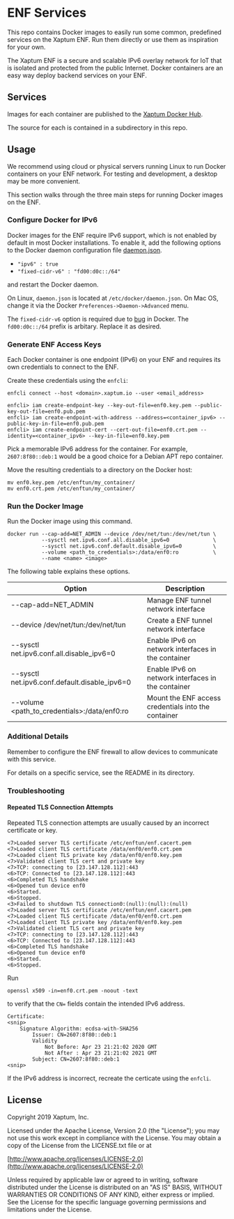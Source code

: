 # ENF Services

This repo contains Docker images to easily run some common, predefined
services on the Xaptum ENF. Run them directly or use them as
inspiration for your own.

The Xaptum ENF is a secure and scalable IPv6 overlay network for IoT
that is isolated and protected from the public Internet.  Docker
containers are an easy way deploy backend services on your ENF.

## Services

Images for each container are published to the [Xaptum Docker
Hub](https://hub.docker.com/u/xaptum).

The source for each is contained in a subdirectory in this repo.

## Usage

We recommend using cloud or physical servers running Linux to run
Docker containers on your ENF network.  For testing and development, a
desktop may be more convenient.

This section walks through the three main steps for running Docker
images on the ENF.

### Configure Docker for IPv6

Docker images for the ENF require IPv6 support, which is not enabled
by default in most Docker installations.  To enable it, add the
following options to the Docker daemon configuration file
[daemon.json](https://docs.docker.com/engine/reference/commandline/dockerd/#daemon-configuration-file).

- `"ipv6" : true`
- `"fixed-cidr-v6" : "fd00:d0c::/64"`

and restart the Docker daemon.

On Linux, `daemon.json` is located at `/etc/docker/daemon.json`.  On
Mac OS, change it via the Docker `Preferences->Daemon->Advanced` menu.

The `fixed-cidr-v6` option is required due to
[bug](https://github.com/moby/moby/issues/36954) in Docker. The
`fd00:d0c::/64` prefix is arbitary. Replace it as desired.

### Generate ENF Access Keys

Each Docker container is one endpoint (IPv6) on your ENF and requires
its own credentials to connect to the ENF.

Create these credentials using the `enfcli`:

    enfcli connect --host <domain>.xaptum.io --user <email_address>

    enfcli> iam create-endpoint-key --key-out-file=enf0.key.pem --public-key-out-file=enf0.pub.pem
    enfcli> iam create-endpoint-with-address --address=<container_ipv6> --public-key-in-file=enf0.pub.pem
    enfcli> iam create-endpoint-cert --cert-out-file=enf0.crt.pem --identity=<container_ipv6> --key-in-file=enf0.key.pem

Pick a memorable IPv6 address for the
container. For example, `2607:8f80::deb:1` would be a good choice for a
Debian APT repo container.

Move the resulting credentials to a directory on the Docker host:

    mv enf0.key.pem /etc/enftun/my_container/
    mv enf0.crt.pem /etc/enftun/my_container/

### Run the Docker Image

Run the Docker image using this command.

    docker run --cap-add=NET_ADMIN --device /dev/net/tun:/dev/net/tun \
               --sysctl net.ipv6.conf.all.disable_ipv6=0              \
               --sysctl net.ipv6.conf.default.disable_ipv6=0          \
               --volume <path_to_credentials>:/data/enf0:ro           \
               --name <name> <image>

The following table explains these options.


| Option                                        | Description                                         |
|-----------------------------------------------|-----------------------------------------------------|
| --cap-add=NET_ADMIN                           | Manage ENF tunnel network interface                 |
| --device /dev/net/tun:/dev/net/tun            | Create a ENF tunnel network interface               |
| --sysctl net.ipv6.conf.all.disable_ipv6=0     | Enable IPv6 on network interfaces in the container  |
| --sysctl net.ipv6.conf.default.disable_ipv6=0 | Enable IPv6 on network interfaces in the container  |
| --volume <path_to_credentials>:/data/enf0:ro  | Mount the ENF access credentials into the container |

### Additional Details

Remember to configure the ENF firewall to allow devices to communicate
with this service.

For details on a specific service, see the README in its directory.

### Troubleshooting

#### Repeated TLS Connection Attempts

Repeated TLS connection attempts are usually caused by an incorrect
certificate or key.

```
<7>Loaded server TLS certificate /etc/enftun/enf.cacert.pem
<7>Loaded client TLS certificate /data/enf0/enf0.crt.pem
<7>Loaded client TLS private key /data/enf0/enf0.key.pem
<7>Validated client TLS cert and private key
<7>TCP: connecting to [23.147.128.112]:443
<6>TCP: Connected to [23.147.128.112]:443
<6>Completed TLS handshake
<6>Opened tun device enf0
<6>Started.
<6>Stopped.
<3>Failed to shutdown TLS connection0:(null):(null):(null)
<7>Loaded server TLS certificate /etc/enftun/enf.cacert.pem
<7>Loaded client TLS certificate /data/enf0/enf0.crt.pem
<7>Loaded client TLS private key /data/enf0/enf0.key.pem
<7>Validated client TLS cert and private key
<7>TCP: connecting to [23.147.128.112]:443
<6>TCP: Connected to [23.147.128.112]:443
<6>Completed TLS handshake
<6>Opened tun device enf0
<6>Started.
<6>Stopped.
```

Run
```
openssl x509 -in=enf0.crt.pem -noout -text
```
to verify that the `CN=` fields contain the intended IPv6 address.

```
Certificate:
<snip>
    Signature Algorithm: ecdsa-with-SHA256
        Issuer: CN=2607:8f80::deb:1
        Validity
            Not Before: Apr 23 21:21:02 2020 GMT
            Not After : Apr 23 21:21:02 2021 GMT
        Subject: CN=2607:8f80::deb:1
<snip>
```

If the IPv6 address is incorrect, recreate the certicate using the
`enfcli`.

## License

Copyright 2019 Xaptum, Inc.

Licensed under the Apache License, Version 2.0 (the "License"); you may not
use this work except in compliance with the License. You may obtain a copy of
the License from the LICENSE.txt file or at

[http://www.apache.org/licenses/LICENSE-2.0](http://www.apache.org/licenses/LICENSE-2.0)

Unless required by applicable law or agreed to in writing, software
distributed under the License is distributed on an "AS IS" BASIS, WITHOUT
WARRANTIES OR CONDITIONS OF ANY KIND, either express or implied. See the
License for the specific language governing permissions and limitations under
the License.
